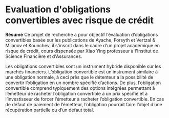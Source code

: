 # Evaluation d'obligations convertibles avec risque de crédit

**Résumé**
Ce projet de recherche a pour objectif l’évaluation d’obligations convertibles basée sur les publications de Ayache, Forsyth et Vertzal & Milanov et Kounchev, il s'inscrit dans le cadre d'un projet académique en risque de crédit, cours dispensée par Xiao Ying professeur à l'Institut de Science Financière et d'Assurances.

Les obligations convertibles sont un instrument hybride disponible sur les marchés financiers. L’obligation convertible est un instrument similaire à une obligation normale, à ceci près que le détenteur a la possibilité de convertir l’obligation en un nombre spécifié d’actions.
De plus, l’obligation convertible comprend typiquement des options intégrées permettant à l’émetteur de racheter l’obligation convertible à un prix spécifié et à l’investisseur de forcer l’émetteur à racheter l’obligation convertible. En cas de défaut de paiement de l’émetteur, l’obligation pourrait faire l’objet d’une récupération partielle ou d’un défaut total.
